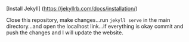 [Install Jekyll] (https://jekyllrb.com/docs/installation/)

Close this repository, make changes...run `jekyll serve` in the main directory...and open the localhost link...if everything is okay commit and push the changes and I will update the website.